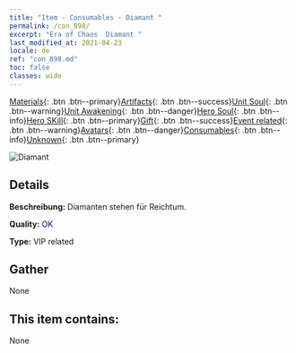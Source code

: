 ```yaml
---
title: "Item - Consumables - Diamant "
permalink: /con_898/
excerpt: "Era of Chaos  Diamant "
last_modified_at: 2021-04-23
locale: de
ref: "con_898.md"
toc: false
classes: wide
---
```

 [Materials](/ItemsDE/){: .btn .btn--primary}[Artifacts](/ItemsDE/Artifacts/){: .btn .btn--success}[Unit Soul](/ItemsDE/UnitSoul/){: .btn .btn--warning}[Unit Awakening](/ItemsDE/UnitAwakening/){: .btn .btn--danger}[Hero Soul](/ItemsDE/HeroSoul/){: .btn .btn--info}[Hero SKill](/ItemsDE/HeroSkill/){: .btn .btn--primary}[Gift](/ItemsDE/Gift/){: .btn .btn--success}[Event related](/ItemsDE/Events/){: .btn .btn--warning}[Avatars](/ItemsDE/Avatars/){: .btn .btn--danger}[Consumables](/ItemsDE/Consumables/){: .btn .btn--info}[Unknown](/ItemsDE/Unknown/){: .btn .btn--primary}

 ![Diamant ](/images/t/i_102.png)

## Details
 **Beschreibung:** Diamanten stehen für Reichtum.

 **Quality:** <span style="color: #000080">OK</span>

 **Type:** VIP related

## Gather

  None

## This item contains:

  None

